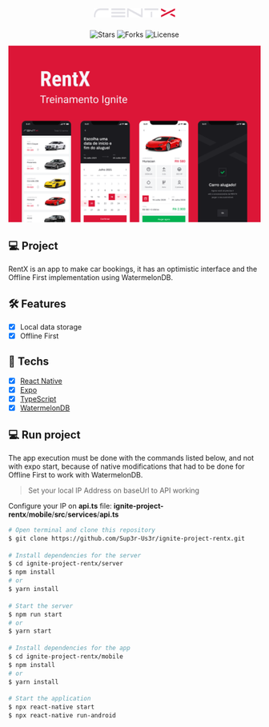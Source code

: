 <h1 align="center">
  <img alt="rentx" height="18" title="rentx" src=".github/logo.svg" />
</h1>

<p align="center">
  <img src="https://img.shields.io/github/stars/Sup3r-Us3r/ignite-project-rentx?label=stars&message=MIT&color=DC1637&labelColor=0A1033" alt="Stars">
  <img src="https://img.shields.io/github/forks/Sup3r-Us3r/ignite-project-rentx?label=forks&message=MIT&color=DC1637&labelColor=0A1033" alt="Forks">     
  <img  src="https://img.shields.io/static/v1?label=license&message=MIT&color=DC1637&labelColor=0A1033" alt="License">
</p>

![cover](.github/cover.png)

## 💻 Project

RentX is an app to make car bookings, it has an optimistic interface and the Offline First implementation using WatermelonDB.

## :hammer_and_wrench: Features

- [x] Local data storage
- [x] Offline First

## 🚀 Techs

- [x] [React Native](https://reactnative.dev)
- [x] [Expo](https://docs.expo.dev)
- [x] [TypeScript](https://www.typescriptlang.org)
- [x] [WatermelonDB](https://github.com/Nozbe/WatermelonDB)

## 💻 Run project

The app execution must be done with the commands listed below, and not with expo start, because of native modifications that had to be done for Offline First to work with WatermelonDB.

> Set your local IP Address on baseUrl to API working

Configure your IP on **api.ts** file: **ignite-project-rentx**/**mobile**/**src**/**services**/**api.ts**

```bash
# Open terminal and clone this repository
$ git clone https://github.com/Sup3r-Us3r/ignite-project-rentx.git

# Install dependencies for the server
$ cd ignite-project-rentx/server
$ npm install
# or
$ yarn install

# Start the server
$ npm run start
# or
$ yarn start

# Install dependencies for the app
$ cd ignite-project-rentx/mobile
$ npm install
# or
$ yarn install

# Start the application
$ npx react-native start
$ npx react-native run-android
```

